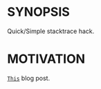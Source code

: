 # SYNOPSIS
Quick/Simple stacktrace hack.

# MOTIVATION
[`This`](https://medium.com/@hij1nx/how-to-make-debugging-c-errors-easier-7824922a8cc6) blog post.

